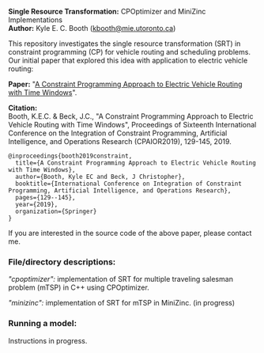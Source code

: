 **Single Resource Transformation:** CPOptimizer and MiniZinc Implementations  
**Author:** Kyle E. C. Booth (kbooth@mie.utoronto.ca) 

This repository investigates the single resource transformation (SRT) in constraint programming (CP) for vehicle routing and scheduling problems. Our initial paper that explored this idea with application to electric vehicle routing:

**Paper:** "[A Constraint Programming Approach to Electric Vehicle Routing with Time Windows](https://tidel.mie.utoronto.ca/pubs/Booth-CPAIOR2019.pdf)".

**Citation:**  
Booth, K.E.C. & Beck, J.C., "A Constraint Programming Approach to Electric Vehicle Routing with Time Windows", Proceedings of Sixteenth International Conference on the Integration of Constraint Programming, Artificial Intelligence, and Operations Research (CPAIOR2019), 129-145, 2019.
```
@inproceedings{booth2019constraint,
  title={A Constraint Programming Approach to Electric Vehicle Routing with Time Windows},
  author={Booth, Kyle EC and Beck, J Christopher},
  booktitle={International Conference on Integration of Constraint Programming, Artificial Intelligence, and Operations Research},
  pages={129--145},
  year={2019},
  organization={Springer}
}
```

If you are interested in the source code of the above paper, please contact me.

### File/directory descriptions:

*"cpoptimizer":* implementation of SRT for multiple traveling salesman problem (mTSP) in C++ using CPOptimizer.

*"minizinc":* implementation of SRT for mTSP in MiniZinc. (in progress)

### Running a model:

Instructions in progress.

